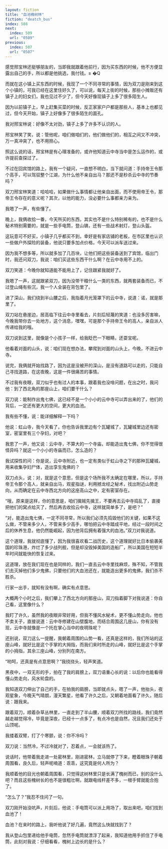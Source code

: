 ```yaml
---
layout: fiction
title: "血池槐树林"
fiction: "deatch_bus"
index: 508
next:
  index: 509
  url: "0509"
previous:
  index: 507
  url: "0507"
---
```

感觉邢宝林还挺够朋友的，当即我就跟着他前行，因为买东西的时候，他不方便显露出自己的手，所以都是他挑选，我付钱。≥ �Q

而就在这小镇上买东西的时候，我现了一个不同寻常的事情，因为双刀是刚来到这个小镇的，可我已经在这里住好久了，可以说，每天上街的时候，那些小摊贩还有镇子上的妇女们，我也见过不少了，但今天好像现镇子上多了很多陌生人。

因为以前镇子上，早上赶集买菜的时候，反正家家户户都是那些人，基本上也都见过，但今天开始，镇子上好像多了很多陌生的面孔。

我对邢宝林说：好像不太对劲，镇子上多了许多不认识的人。

邢宝林笑了笑，说：管他呢，咱们做咱们的，他们做他们的，相互之间又不冲突，万一真冲突了，也不用担心。

照这么说的话，邢宝林是有心理准备的，或许他知道云中寺当中是怎么运作的，或许提前查探过了。

不过在回宾馆的路上，我有一个疑问，一直想不明白，当下就问道：手持帝王令那个高手，可以驾驭整个江湖，为什么他不亲自出马？那还不是秒杀云中寺的节奏吗？

双刀邢宝林笑道：哈哈哈，如果做什么事情都让他亲自出面，而不使用帝王令，那帝王令存在的意义呢？其次，以他的能力，没必要什么事都亲力亲为。

我嗯了一声，有些懂了。

晚上，我俩收拾一番，今天所买的东西，其实也不是什么特别稀有的，也不是什么秘术特别需要的，就是一些手电筒，登山镐，还有一些战术射灯，登山头盔。

这玩意可不好买，小镇子几乎都买不到，幸好是有家店铺的老板，在市区里也认识一些做户外探险的装备，他说只要多加点价格，今天可以派车送过来。

因为我不想多等，所以就多加了几百块，让他们把这些装备送到了宾馆，临出门时，我还问双刀，我说：咱们买这些东西干什么啊？在云中寺用不上的。

双刀笑道：今晚你就知道能不能用上了，记住跟紧我就好了。

我嗯了一声，这就跟紧双刀，因为没带干粮什么一类的东西，就两套装备而已，不过登山绳有些沉，我一个人全装在背包里了。

进了深山，我们绕到半山腰之后，我指着月光笼罩下的云中寺，说道：诺，就是那里了。

双刀站在悬崖边，居高临下往云中寺里看去，片刻后轻蔑的笑道：也没多厉害嘛，今晚我带你去一处地方，这个消息，嘿嘿，可是那个手持帝王令的高人，亲自派人传递给我的哦。

双刀说到这里，就像是个小孩子一样，给我眨巴一下眼睛，还耍宝呢。

他看着对面的山头，说：咱们现在想办法，攀爬到对面的山头上，今晚，不进云中寺。

说完，我俩就开始找路了，因为这是没被开的深山，是没有道路可以走的，只能自己寻找道路，在这夜晚，这是一件很痛苦的事情。

不过我有夜眼，双刀似乎也有过人的本事，跟着我也没啥问题，在出之时，我问他：到了西北角的那座山上，咱们要干什么？

双刀说：能制作出鬼七佛，这已经不是一个小小的云中寺可以弄出来的了，他们的背后，一定还有更大的空间，更大的血池。

我有些不懂，说：能详细解释一下吗？

他说：虹山寺，我今天看了，你也告诉我里边有个瓦罐城了，瓦罐城里边还有密室，密室里有三个孕妇，对吧？

我恩了一声，他又说：云中寺，不算大的一个寺庙，却能造出鬼七佛，你不觉得很怪异吗？就这一个小小的寺庙而已，怎么造的？

我试探性的问：你是说，云中寺附近，也一定有类似于虹山寺之下的那种瓦罐城，用来收集孕妇尸体，造出孪生鬼佛的？

双刀点头，说：对，就是这个意思，但是这个场所我不太确定在哪里，所以，手持帝王令那个高人，就亲自出马，观星指谜，利用撼龙经之秘术，找出附近山势走向，从而确定在云中寺西北方向的这座高山之中，定有密室存在。

“哦，原来是这样，你的意思是，咱们擒贼先擒王，不要再去云中寺捣乱了，直接把他们的窝点给灭了，然后再去收拾云中寺，这样就简单多了，是吧？”

“对，能造出鬼七佛，一定不同寻常，所以我们必须先捣毁他们的关键，如果不这么做，不管来多少人，不管来多少高手，哪怕把云中寺踏成平地，经过一段时间之后的休养生息，他仍然能崛起，因为他背后拥有着强大的血池。”双刀对我说道。

这个道理，我就彻底懂了，因为我很喜欢看二战历史，这个道理就好比日本偷袭美国的珍珠港，炸烂了多少战列舰，但是却没毁掉美国的造船厂，所以美国在短短半年时间就能快的恢复过来。

这道理，放在我们现在也是同样的，我们一直去云中寺里找麻烦，殊不知，不管我们去灭掉他们多少鬼佛，只要他们的大血池还在，就能造出更多的鬼佛，我们杀不胜杀。

行家一出手，就知有没有啊，确实有点意思。

大概两个小时之后，我们攀上了西北方向的那座山，双刀指着脚下对我说道：你自己看，这里像什么？

我盯了许久，虽然我的夜眼非常好用，但我不懂风水秘术，更不懂山势走向，他也不卖关子，直接说道：云中寺修建在山壁腹地，而结合周围这几座山，你有没有现，云中寺就像是一个托在掌心当中的夜明珠呢？

还别说，双刀这么一提醒，我朝着周围的山势一看，还真是这样的，我们所站的这座山峰，就好比是这个手掌的大拇指，而我们来时所走的山峰，就好比是这个手掌的小拇指，其余三座山峰，分别列在南方。

“哟呵，还真是有点意思啊？”我挠挠头，轻声笑道。

黑夜中，一双无形的手，拍在了我的肩膀上，双刀语重心长的说：以后你也能看得懂山势走向，风水轮盘的。

我知道双刀伸出了自己的手，在拍我的肩膀，当即就点头，嗯了一声，他抬头，夜观星象，今晚天气晴朗，漫天繁星，他看了许久之后，又朝着地面看了许久，随后说：跟我来。

跟着双刀，顺着杂草丛林里，一直走到了半山腰，顺着双刀所找的路线，我们竟然越走越觉得冷，毕竟是深夜，已经十一点多了，有点冷也是自然，况且我们还处于山顶呢。

我搂着双臂，打了个寒颤，说：你不冷吗？

双刀说：当然冷，不过冷就对了，忍着点，一会就该热了。

说话时，他带着我走进一处密林里，刚进密林，立马就停了下来，瞪着眼珠子朝着周围看，良久后，轻声呢喃道：乖乖，这究竟是何人所为？

我顺着他的目光也朝着周围看，只觉得这树林里只是长满了槐树而已，别的没什么吧？而且这些槐树长的也不是很粗壮啊，就跟电线杆差不多，一根手臂就能合抱了。

“怎么了？”我忍不住问了一句。

双刀刚开始没吭声，片刻后，他说：手电筒可以派上用场了，取出来吧，咱们找到血池了！

血池？在来时的路上，我听他说了好几遍，竟然这么快就找到了？

我从登山包里递给他手电筒，忽然手电筒就漂浮了起来，我知道他用手抓住了手电筒，此刻对我说：仔细看看，槐树上边长的是什么？